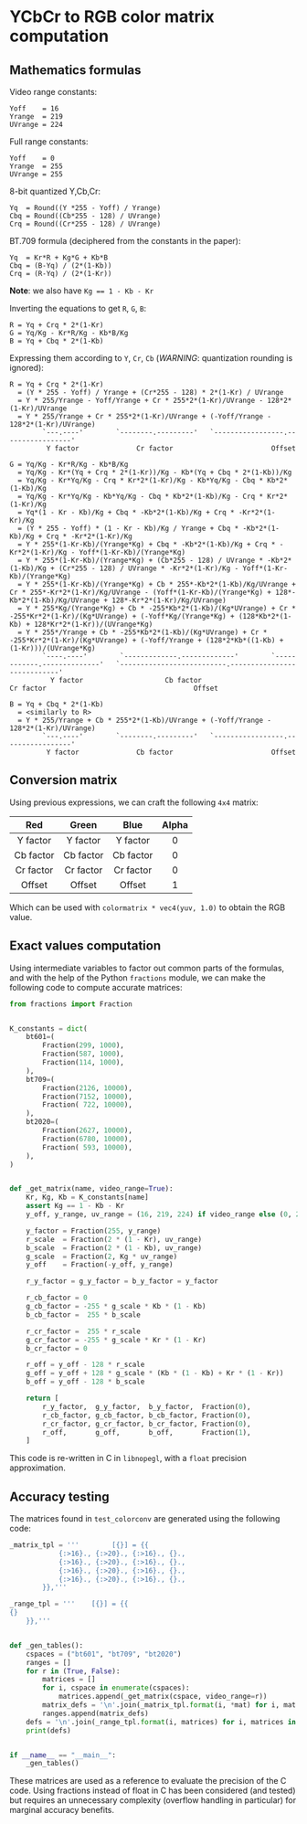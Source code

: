# YCbCr to RGB color matrix computation


## Mathematics formulas

Video range constants:

```
Yoff    = 16
Yrange  = 219
UVrange = 224
```

Full range constants:

```
Yoff    = 0
Yrange  = 255
UVrange = 255
```

8-bit quantized Y,Cb,Cr:

```
Yq  = Round((Y *255 - Yoff) / Yrange)
Cbq = Round((Cb*255 - 128) / UVrange)
Crq = Round((Cr*255 - 128) / UVrange)
```

BT.709 formula (deciphered from the constants in the paper):

```
Yq  = Kr*R + Kg*G + Kb*B
Cbq = (B-Yq) / (2*(1-Kb))
Crq = (R-Yq) / (2*(1-Kr))
```

**Note**: we also have `Kg == 1 - Kb - Kr`

Inverting the equations to get `R`, `G`, `B`:

```
R = Yq + Crq * 2*(1-Kr)
G = Yq/Kg - Kr*R/Kg - Kb*B/Kg
B = Yq + Cbq * 2*(1-Kb)
```

Expressing them according to `Y`, `Cr`, `Cb` (*WARNING*: quantization rounding is ignored):

```
R = Yq + Crq * 2*(1-Kr)
  = (Y * 255 - Yoff) / Yrange + (Cr*255 - 128) * 2*(1-Kr) / UVrange
  = Y * 255/Yrange - Yoff/Yrange + Cr * 255*2*(1-Kr)/UVrange - 128*2*(1-Kr)/UVrange
  = Y * 255/Yrange + Cr * 255*2*(1-Kr)/UVrange + (-Yoff/Yrange - 128*2*(1-Kr)/UVrange)
        `---.----'        `--------.---------'   `-----------------.-----------------'
         Y factor              Cr factor                        Offset
```

```
G = Yq/Kg - Kr*R/Kg - Kb*B/Kg
  = Yq/Kg - Kr*(Yq + Crq * 2*(1-Kr))/Kg - Kb*(Yq + Cbq * 2*(1-Kb))/Kg
  = Yq/Kg - Kr*Yq/Kg - Crq * Kr*2*(1-Kr)/Kg - Kb*Yq/Kg - Cbq * Kb*2*(1-Kb)/Kg
  = Yq/Kg - Kr*Yq/Kg - Kb*Yq/Kg - Cbq * Kb*2*(1-Kb)/Kg - Crq * Kr*2*(1-Kr)/Kg
  = Yq*(1 - Kr - Kb)/Kg + Cbq * -Kb*2*(1-Kb)/Kg + Crq * -Kr*2*(1-Kr)/Kg
  = (Y * 255 - Yoff) * (1 - Kr - Kb)/Kg / Yrange + Cbq * -Kb*2*(1-Kb)/Kg + Crq * -Kr*2*(1-Kr)/Kg
  = Y * 255*(1-Kr-Kb)/(Yrange*Kg) + Cbq * -Kb*2*(1-Kb)/Kg + Crq * -Kr*2*(1-Kr)/Kg - Yoff*(1-Kr-Kb)/(Yrange*Kg)
  = Y * 255*(1-Kr-Kb)/(Yrange*Kg) + (Cb*255 - 128) / UVrange * -Kb*2*(1-Kb)/Kg + (Cr*255 - 128) / UVrange * -Kr*2*(1-Kr)/Kg - Yoff*(1-Kr-Kb)/(Yrange*Kg)
  = Y * 255*(1-Kr-Kb)/(Yrange*Kg) + Cb * 255*-Kb*2*(1-Kb)/Kg/UVrange + Cr * 255*-Kr*2*(1-Kr)/Kg/UVrange - (Yoff*(1-Kr-Kb)/(Yrange*Kg) + 128*-Kb*2*(1-Kb)/Kg/UVrange + 128*-Kr*2*(1-Kr)/Kg/UVrange)
  = Y * 255*Kg/(Yrange*Kg) + Cb * -255*Kb*2*(1-Kb)/(Kg*UVrange) + Cr * -255*Kr*2*(1-Kr)/(Kg*UVrange) + (-Yoff*Kg/(Yrange*Kg) + (128*Kb*2*(1-Kb) + 128*Kr*2*(1-Kr))/(UVrange*Kg)
  = Y * 255*/Yrange + Cb * -255*Kb*2*(1-Kb)/(Kg*UVrange) + Cr * -255*Kr*2*(1-Kr)/(Kg*UVrange) + (-Yoff/Yrange + (128*2*Kb*((1-Kb) + (1-Kr)))/(UVrange*Kg)
        `----.----'        `-------------.-------------'        `------------.--------------'   `--------------------------.----------------------------'
          Y factor                    Cb factor                            Cr factor                                    Offset
```

```
B = Yq + Cbq * 2*(1-Kb)
  = <similarly to R>
  = Y * 255/Yrange + Cb * 255*2*(1-Kb)/UVrange + (-Yoff/Yrange - 128*2*(1-Kr)/UVrange)
        `---.----'        `--------.---------'   `-----------------.-----------------'
         Y factor              Cb factor                        Offset
```


## Conversion matrix

Using previous expressions, we can craft the following `4x4` matrix:

| Red       | Green     | Blue      | Alpha |
| :-------: | :-------: | :-------: | :---: |
| Y factor  | Y factor  | Y factor  |   0   |
| Cb factor | Cb factor | Cb factor |   0   |
| Cr factor | Cr factor | Cr factor |   0   |
| Offset    | Offset    | Offset    |   1   |

Which can be used with `colormatrix * vec4(yuv, 1.0)` to obtain the RGB value.


## Exact values computation

Using intermediate variables to factor out common parts of the formulas, and
with the help of the Python `fractions` module, we can make the following code
to compute accurate matrices:

```python
from fractions import Fraction


K_constants = dict(
    bt601=(
        Fraction(299, 1000),
        Fraction(587, 1000),
        Fraction(114, 1000),
    ),
    bt709=(
        Fraction(2126, 10000),
        Fraction(7152, 10000),
        Fraction( 722, 10000),
    ),
    bt2020=(
        Fraction(2627, 10000),
        Fraction(6780, 10000),
        Fraction( 593, 10000),
    ),
)


def _get_matrix(name, video_range=True):
    Kr, Kg, Kb = K_constants[name]
    assert Kg == 1 - Kb - Kr
    y_off, y_range, uv_range = (16, 219, 224) if video_range else (0, 255, 255)

    y_factor = Fraction(255, y_range)
    r_scale  = Fraction(2 * (1 - Kr), uv_range)
    b_scale  = Fraction(2 * (1 - Kb), uv_range)
    g_scale  = Fraction(2, Kg * uv_range)
    y_off    = Fraction(-y_off, y_range)

    r_y_factor = g_y_factor = b_y_factor = y_factor

    r_cb_factor = 0
    g_cb_factor = -255 * g_scale * Kb * (1 - Kb)
    b_cb_factor =  255 * b_scale

    r_cr_factor =  255 * r_scale
    g_cr_factor = -255 * g_scale * Kr * (1 - Kr)
    b_cr_factor = 0

    r_off = y_off - 128 * r_scale
    g_off = y_off + 128 * g_scale * (Kb * (1 - Kb) + Kr * (1 - Kr))
    b_off = y_off - 128 * b_scale

    return [
        r_y_factor,  g_y_factor,  b_y_factor,  Fraction(0),
        r_cb_factor, g_cb_factor, b_cb_factor, Fraction(0),
        r_cr_factor, g_cr_factor, b_cr_factor, Fraction(0),
        r_off,       g_off,       b_off,       Fraction(1),
    ]
```

This code is re-written in C in `libnopegl`, with a `float` precision approximation.


## Accuracy testing

The matrices found in `test_colorconv` are generated using the following code:

```python
_matrix_tpl = '''        [{}] = {{
            {:>16}., {:>20}., {:>16}., {}.,
            {:>16}., {:>20}., {:>16}., {}.,
            {:>16}., {:>20}., {:>16}., {}.,
            {:>16}., {:>20}., {:>16}., {}.,
        }},'''

_range_tpl = '''    [{}] = {{
{}
    }},'''


def _gen_tables():
    cspaces = ("bt601", "bt709", "bt2020")
    ranges = []
    for r in (True, False):
        matrices = []
        for i, cspace in enumerate(cspaces):
            matrices.append(_get_matrix(cspace, video_range=r))
        matrix_defs = '\n'.join(_matrix_tpl.format(i, *mat) for i, mat in enumerate(matrices))
        ranges.append(matrix_defs)
    defs = '\n'.join(_range_tpl.format(i, matrices) for i, matrices in enumerate(ranges))
    print(defs)


if __name__ == "__main__":
    _gen_tables()
```

These matrices are used as a reference to evaluate the precision of the C code.
Using fractions instead of float in C has been considered (and tested) but
requires an unnecessary complexity (overflow handling in particular) for
marginal accuracy benefits.
